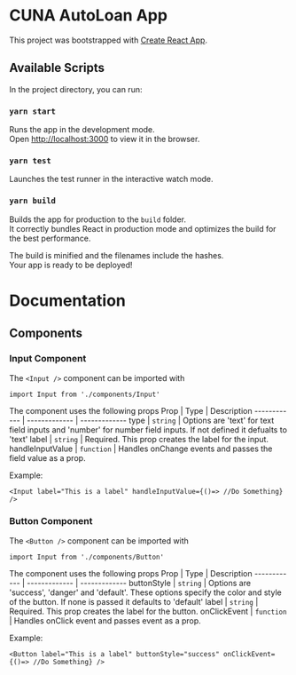 # CUNA AutoLoan App

This project was bootstrapped with [Create React App](https://github.com/facebook/create-react-app). 

## Available Scripts

In the project directory, you can run:

### `yarn start`

Runs the app in the development mode.\
Open [http://localhost:3000](http://localhost:3000) to view it in the browser.

### `yarn test`

Launches the test runner in the interactive watch mode.

### `yarn build`

Builds the app for production to the `build` folder.\
It correctly bundles React in production mode and optimizes the build for the best performance.

The build is minified and the filenames include the hashes.\
Your app is ready to be deployed!


# Documentation

## Components

### Input Component
The `<Input />` component can be imported with 
```
import Input from './components/Input'
```
The component uses the following props
Prop | Type | Description
------------ | ------------- | -------------
type | `string` | Options are 'text' for text field inputs and 'number' for number field inputs. If not defined it defualts to 'text'
label | `string` | Required. This prop creates the label for the input.
handleInputValue | `function` | Handles onChange events and passes the field value as a prop.

Example:
```
<Input label="This is a label" handleInputValue={()=> //Do Something} />
```
### Button Component
The `<Button />` component can be imported with 
```
import Input from './components/Button'
```
The component uses the following props
Prop | Type | Description
------------ | ------------- | -------------
buttonStyle | `string` | Options are 'success', 'danger' and 'default'. These options specify the color and style of the button. If none is passed it defaults to 'default'
label | `string` | Required. This prop creates the label for the button.
onClickEvent | `function` | Handles onClick event and passes event as a prop.

Example:
```
<Button label="This is a label" buttonStyle="success" onClickEvent={()=> //Do Something} />
```
